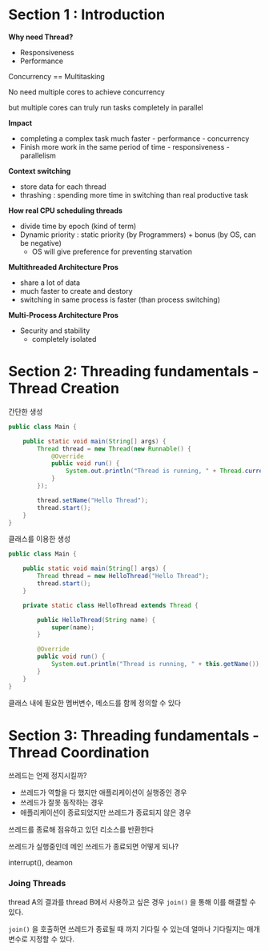 # Section 1 : Introduction

**Why need Thread?**

- Responsiveness
- Performance

Concurrency == Multitasking

No need multiple cores to achieve concurrency

but multiple cores can truly run tasks completely in parallel

**Impact**

- completing a complex task much faster - performance - concurrency
- Finish more work in the same period of time - responsiveness - parallelism

**Context switching**

- store data for each thread
- thrashing : spending more time in switching than real productive task

**How real CPU scheduling threads**

- divide time by epoch (kind of term)
- Dynamic priority : static priority (by Programmers) + bonus (by OS, can be negative)
    - OS will give preference for preventing starvation

**Multithreaded Architecture Pros**

- share a lot of data
- much faster to create and destory
- switching in same process is faster (than process switching)

**Multi-Process Architecture Pros**

- Security and stability
    - completely isolated
    
# Section 2: Threading fundamentals - Thread Creation

간단한 생성
```java
public class Main {

    public static void main(String[] args) {
        Thread thread = new Thread(new Runnable() {
            @Override
            public void run() {
                System.out.println("Thread is running, " + Thread.currentThread().getName());
            }
        });

        thread.setName("Hello Thread");
        thread.start();
    }
}
```

클래스를 이용한 생성
```java
public class Main {

    public static void main(String[] args) {
        Thread thread = new HelloThread("Hello Thread");
        thread.start();
    }

    private static class HelloThread extends Thread {

        public HelloThread(String name) {
            super(name);
        }

        @Override
        public void run() {
            System.out.println("Thread is running, " + this.getName());
        }
    }
}
```
클래스 내에 필요한 멤버변수, 메소드를 함께 정의할 수 있다

# Section 3: Threading fundamentals - Thread Coordination

쓰레드는 언제 정지시킬까?

- 쓰레드가 역할을 다 했지만 애플리케이션이 실행중인 경우
- 쓰레드가 잘못 동작하는 경우
- 애플리케이션이 종료되었지만 쓰레드가 종료되지 않은 경우

쓰레드를 종료해 점유하고 있던 리소스를 반환한다

쓰레드가 실행중인데 메인 쓰레드가 종료되면 어떻게 되나?

interrupt(), deamon

### Joing Threads

thread A의 결과를 thread B에서 사용하고 싶은 경우 `join()` 을 통해 이를 해결할 수 있다.

`join()` 을 호출하면 쓰레드가 종료될 때 까지 기다릴 수 있는데 얼마나 기다릴지는 매개변수로 지정할 수 있다.